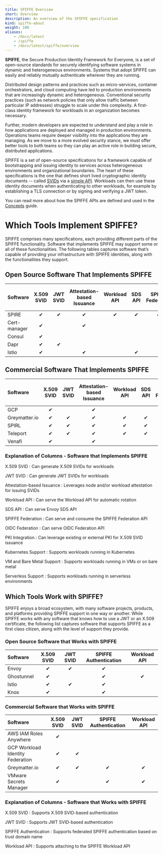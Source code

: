```yaml
---
title: SPIFFE Overview
short: Overview
description: An overview of the SPIFFE specification
kind: spiffe-about
weight: 100
aliases:
    - /docs/latest
    - /spiffe
    - /docs/latest/spiffe/overview
---
```


**SPIFFE**, the Secure Production Identity Framework for Everyone, is a set of open-source standards for securely identifying software systems in dynamic and heterogeneous environments. Systems that adopt SPIFFE can easily and reliably mutually authenticate wherever they are running.

Distributed design patterns and practices such as micro-services, container orchestrators, and cloud computing have led to production environments that are increasingly dynamic and heterogeneous. Conventional security practices (such as network policies that only allow traffic between particular IP addresses) struggle to scale under this complexity. A first-class identity framework for workloads in an organization becomes necessary.

Further, modern developers are expected to understand and play a role in how applications are deployed and managed in production environments. Operations teams require deeper visibility into the applications they are managing. As we move to a more evolved security stance, we must offer better tools to both teams so they can play an active role in building secure, distributed applications.

SPIFFE is a set of open-source specifications for a framework capable of bootstrapping and issuing identity to services across heterogeneous environments and organizational boundaries. The heart of these specifications is the one that defines short lived cryptographic identity documents -- called [SVIDs](/docs/latest/spiffe/concepts/#spiffe-verifiable-identity-document-svid) via a [simple API](/docs/latest/spiffe/concepts/#spiffe-workload-api). Workloads can then use these identity documents when authenticating to other workloads, for example by establishing a TLS connection or by signing and verifying a JWT token.

You can read more about how the SPIFFE APIs are defined and used in the [Concepts](/docs/latest/spiffe/concepts/) guide.

<!-- The following static tables replace the old method of importing implementer and tool data using {{< spiffe/issuers >}} and {{< spiffe/consumers >}} -->

# Which Tools Implement SPIFFE?

SPIFFE comprises many specifications, each providing different parts of the SPIFFE functionality. Software that implements SPIFFE may support some or all of these functionalities. The following tables captures software that’s capable of providing your infrastructure with SPIFFE identities, along with the functionalities they support.

## Open Source Software That Implements SPIFFE

| Software     | X.509 SVID | JWT SVID | Attestation-based Issuance | Workload API | SDS API | SPIFFE Federation | OIDC Federation | PKI Integration | Kubernetes Support | VM and Bare Metal Support | Serverless Support |
|:-------------|:----------:|:--------:|:--------------------------:|:------------:|:-------:|:-----------------:|:---------------:|:---------------:|:------------------:|:-------------------------:|:------------------:|
| SPIRE        | ✔          | ✔        | ✔                          | ✔            | ✔       | ✔                 | ✔               | ✔               | ✔                  | ✔                         | ✔                  |
| Cert-manager | ✔          |          | ✔                          |              |         |                   |                 | ✔               | ✔                  |                           |                    |
| Consul       | ✔          |          |                            |              |         |                   |                 | ✔               | ✔                  | ✔                         | Beta               |
| Dapr         | ✔          | ✔        |                            |              |         |                   |                 | ✔               | ✔                  | ✔                         |                    |
| Istio        | ✔          |          | ✔                          |              | ✔       |                   |                 | ✔               | ✔                  | ✔                         |                    |

## Commercial Software That Implements SPIFFE

| Software      | X.509 SVID | JWT SVID | Attestation-based Issuance | Workload API | SDS API | SPIFFE Federation | OIDC Federation | PKI Integration | Kubernetes Support | VM and Bare Metal Support | Serverless Support |
|:--------------|:----------:|:--------:|:--------------------------:|:------------:|:-------:|:-----------------:|:---------------:|:---------------:|:------------------:|:-------------------------:|:------------------:|
| GCP           | ✔          |          | ✔                          |              |         |                   |                 | ✔               | ✔                  | ✔                         |                    |
| Greymatter.io | ✔          | ✔        | ✔                          | ✔            | ✔       |                   |                 | ✔               | ✔                  | ✔                         | ✔                  |
| SPIRL         | ✔          | ✔        | ✔                          | ✔            | ✔       | ✔                 | ✔               | ✔               | ✔                  | ✔                         | ✔                  |
| Teleport      | ✔          | ✔        | ✔                          | ✔            | ✔       | ✔                 | ✔               |                 | ✔                  | ✔                         |                    |
| Venafi        | ✔          |          | ✔                          |              |         |                   |                 |                 | ✔                  | ✔                         |                    |

### Explanation of Columns - Software that Implements SPIFFE

X.509 SVID
: Can generate X.509 SVIDs for workloads

JWT SVID
: Can generate JWT SVIDs for workloads

Attestation-based Issuance
: Leverages node and/or workload attestation for issuing SVIDs

Workload API
: Can serve the Workload API for automatic rotation

SDS API
: Can serve Envoy SDS API

SPIFFE Federation
: Can serve and consume the SPIFFE Federation API

OIDC Federation
: Can serve OIDC Federation API

PKI Integration
: Can leverage existing or external PKI for X.509 SVID issuance

Kubernetes Support
: Supports workloads running in Kubernetes

VM and Bare Metal Support
: Supports workloads running in VMs or on bare metal

Serverless Support
: Supports workloads running in serverless environments

## Which Tools Work with SPIFFE?

SPIFFE enjoys a broad ecosystem, with many software projects, products, and platforms providing SPIFFE support in one way or another. While SPIFFE works with any software that knows how to use a JWT or an X.509 certificate, the following list captures software that supports SPIFFE as a first class citizen, along with the level of support they provide.

### Open Source Software that Works with SPIFFE

| Software   | X.509 SVID | JWT SVID | SPIFFE Authentication | Workload API |
|:-----------|:----------:|:--------:|:---------------------:|:------------:|
| Envoy      | ✔          | ✔        | ✔                     |              |
| Ghostunnel | ✔          |          | ✔                     | ✔            |
| Istio      | ✔          | ✔        | ✔                     |              |
| Knox       | ✔          |          | ✔                     |              |

### Commercial Software that Works with SPIFFE

| Software                         | X.509 SVID | JWT SVID | SPIFFE Authentication | Workload API |
|:---------------------------------|:----------:|:--------:|:---------------------:|:------------:|
| AWS IAM Roles Anywhere           | ✔          |          |                       |              |
| GCP Workload Identity Federation | ✔          | ✔        |                       |              |
| Greymatter.io                    | ✔          | ✔        | ✔                     | ✔            |
| VMware Secrets Manager           | ✔          |          | ✔                     | ✔            |

### Explanation of Columns - Software that Works with SPIFFE

X.509 SVID
: Supports X.509 SVID-based authentication

JWT SVID
: Supports JWT SVID-based authentication

SPIFFE Authentication
: Supports federated SPIFFE authentication based on trust domain name

Workload API
: Supports attaching to the SPIFFE Workload API
